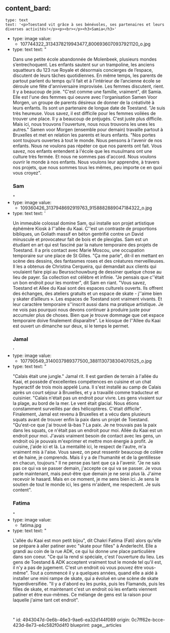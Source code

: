 content_bard:
  -
    type: text
    text: '<p>Toestand vit grâce à ses bénévoles, ses partenaires et leurs diverses activités!</p><p><br></p><h3>Samia</h3>'
  -
    type: image
    value:
      - 107744322_3134378219943477_8006936070937921120_o.jpg
  -
    type: text
    text: "<p>Dans une petite école abandonnée de Molenbeek, plusieurs mondes s’entrechoquent. Les enfants sautent sur un trampoline, les anciens squatteurs du 123 rue Royale et désormais concierges de l’espace, discutent de leurs tâches quotidiennes. En même temps, les parents de partout parlent du temps qu'il fait et à l'intérieur de l’ancienne école se déroule une fête d'anniversaire improvisée. Les femmes discutent, rient. Il y a beaucoup de joie. \"C'est comme une famille, vraiment\", dit Samia. Elle est l'une des femmes qui oeuvre avec l'organisation Samen Voor Morgen, un groupe de parents désireux de donner de la créativité à leurs enfants. Ils sont un partenaire de longue date de Toestand. \"Je suis très heureuse. Vous savez, il est difficile pour les femmes voilées de trouver une place. Il y a beaucoup de préjugés. C'est juste plus difficile. Mais ici, nous trouvons l'ouverture, nous nous trouvons les unes les autres.\" Samen voor Morgen (ensemble pour demain) travaille partout à Bruxelles et met en relation les parents et leurs enfants. \"Nos portes sont toujours ouvertes à tout le monde. Nous pensons à l'avenir de nos enfants. Nous ne voulons pas répéter ce que nos parents ont fait. Vous savez, nos enfants entendent à l'école que les musulmans ont une culture très fermée. Et nous ne sommes pas d'accord. Nous voulons ouvrir le monde à nos enfants. Nous voulons leur apprendre, à travers nos projets, que nous sommes tous les mêmes, peu importe ce en quoi vous croyez\".<br></p><h3>Sam</h3>"
  -
    type: image
    value:
      - 109360426_3137948692919763_9158882889047184322_o.jpg
  -
    type: text
    text: '<p>Un immeuble colossal domine Sam, qui installe son projet artistique éphémère Kiosk à l''allée du Kaai. C''est un contraste de proportions bibliques, un Goliath massif en béton gentrifié contre un David minuscule et provocateur fait de bois et de plexiglas. Sam est un étudiant en art qui est fasciné par la nature temporaire des projets de Toestand. Il a pris contact avec Marie Moscou, une occupation temporaire sur une place de St Gilles. "Ça me parle", dit-il en mettant en scène des dessins, des fantasmes roses et des créatures merveilleuses. Il les a obtenus de Christina Cerqueira, qui demandait aux clients qui voulaient faire pipi au Beursschouwburg de dessiner quelque chose au lieu de payer. Sa collection est célèbre et infinie. "Je pensais que c''était un bon endroit pour les montrer", dit Sam en riant. "Vous savez, Toestand et Allee du Kaai sont des espaces culturels ouverts. Ils offrent des échanges, des ateliers gratuits et un espace de skate - j''aime bien y skater d’ailleurs ». Les espaces de Toestand sont vraiment vivants. Et leur caractère temporaire s''inscrit aussi dans ma pratique artistique. Je ne vois pas pourquoi nous devons continuer à produire juste pour accumuler plus de choses. Bien que je trouve dommage que cet espace temporaire doive finalement disparaître". Le kiosque de l''Allee du Kaai est ouvert un dimanche sur deux, si le temps le permet.<br></p><h3>Jamal</h3>'
  -
    type: image
    value:
      - 107790549_3140037989377500_3881130738304070525_o.jpg
  -
    type: text
    text: "<p>\"Calais était une jungle.\" Jamal rit. Il est gardien de terrain à l'allée du Kaai, et possède d'excellentes compétences en cuisine et un chat hyperactif de trois mois appelé Luna. Il s'est installé au camp de Calais après un court séjour à Bruxelles, et y a travaillé comme traducteur et cuisinier. \"Calais n'était pas un endroit pour vivre. Les gens vivaient sur la plage, au bord de la mer. Le vent était glacial. Nous étions constamment surveillés par des hélicoptères. C'était difficile\". Finalement, Jamal est revenu à Bruxelles et a vécu dans plusieurs squats avant de trouver enfin la paix dans un projet de Toestand. \"Qu'est-ce que j'ai trouvé là-bas ? La paix. Je ne trouvais pas la paix dans les squats, ce n'était pas un endroit pour moi. Allée du Kaai est un endroit pour moi. J'avais vraiment besoin de contact avec les gens, un endroit où je pouvais m'exprimer et mettre mon énergie à profit. Je cuisine, j'aide ici et là. La mentalité ici, le respect de l'autre, m'a vraiment mis à l'aise. Vous savez, on peut ressentir beaucoup de colère et de haine, je comprends. Mais il y a de l'humanité et de la gentillesse en chacun, toujours.\" Il ne pense pas tant que ça à l'avenir. \"Je ne sais pas ce qui va se passer demain, j'accepte ce qui va se passer. Je vous parle maintenant, mais peut-être que demain je ne serai plus là. J'aime recevoir le hasard. Mais en ce moment, je me sens bien ici. Je sens le soutien de tout le monde ici, les gens m'aident, me respectent. Je suis content\".<br></p><h3>Fatima</h3>"
  -
    type: image
    value:
      - fatima.jpg
  -
    type: text
    text: "<p>L'allée du Kaai est mon petit bijou\", dit Chakri Fatima (Fati) alors qu'elle se prépare à aller patiner avec \"skate pour filles\" à Anderlecht. Elle a grandi au coin de la rue ADK, ce qui lui donne une place particulière dans son coeur. \"Ce qui la rend si spéciale, c'est l'ouverture du lieu. Les gens de Toestand &amp; ADK acceptent vraiment tout le monde tel qu'il est, il n'y a pas de jugement. C'est un endroit où vous pouvez être vous-même\". Tout a commencé il y a quelques années, quand elle a aidé à installer une mini rampe de skate, qui a évolué en une scène de skate hyperdiversifiée. \"Il y a d'abord eu les punks, puis les Flamands, puis les filles de skate, et maintenant c'est un endroit où les enfants viennent patiner et être eux-mêmes. Ce mélange de gens est la raison pour laquelle j'aime tant cet endroit\".<br></p><p><br></p>"
id: 4943047d-0e6b-46e3-9ae6-ea32d144f089
origin: 0c7ff62e-bcce-423d-8e73-e4c582f0d4f0
blueprint: page__articles
